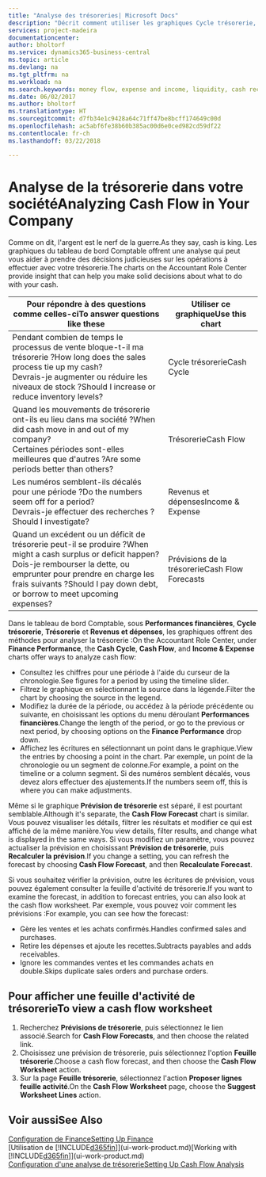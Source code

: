 ```yaml
---
title: "Analyse des trésoreries| Microsoft Docs"
description: "Décrit comment utiliser les graphiques Cycle trésorerie, Revenus et dépenses, Trésorerie et Prévision de trésorerie pour analyser les flux de trésorerie passés et futurs, entrants et sortants de votre société."
services: project-madeira
documentationcenter: 
author: bholtorf
ms.service: dynamics365-business-central
ms.topic: article
ms.devlang: na
ms.tgt_pltfrm: na
ms.workload: na
ms.search.keywords: money flow, expense and income, liquidity, cash receipts minus cash payments, Cartera
ms.date: 06/02/2017
ms.author: bholtorf
ms.translationtype: HT
ms.sourcegitcommit: d7fb34e1c9428a64c71ff47be8bcff174649c00d
ms.openlocfilehash: ac5abf6fe38b60b385ac00d6e0ced982cd59df22
ms.contentlocale: fr-ch
ms.lasthandoff: 03/22/2018

---
```

# <a name="analyzing-cash-flow-in-your-company"></a><span data-ttu-id="76915-103">Analyse de la trésorerie dans votre société</span><span class="sxs-lookup"><span data-stu-id="76915-103">Analyzing Cash Flow in Your Company</span></span>
<span data-ttu-id="76915-104">Comme on dit, l'argent est le nerf de la guerre.</span><span class="sxs-lookup"><span data-stu-id="76915-104">As they say, cash is king.</span></span> <span data-ttu-id="76915-105">Les graphiques du tableau de bord Comptable offrent une analyse qui peut vous aider à prendre des décisions judicieuses sur les opérations à effectuer avec votre trésorerie.</span><span class="sxs-lookup"><span data-stu-id="76915-105">The charts on the Accountant Role Center provide insight that can help you make solid decisions about what to do with your cash.</span></span>  

| <span data-ttu-id="76915-106">Pour répondre à des questions comme celles-ci</span><span class="sxs-lookup"><span data-stu-id="76915-106">To answer questions like these</span></span> | <span data-ttu-id="76915-107">Utiliser ce graphique</span><span class="sxs-lookup"><span data-stu-id="76915-107">Use this chart</span></span> |
| --- | --- |
| <span data-ttu-id="76915-108">Pendant combien de temps le processus de vente bloque-t-il ma trésorerie ?</span><span class="sxs-lookup"><span data-stu-id="76915-108">How long does the sales process tie up my cash?</span></span></br> <span data-ttu-id="76915-109">Devrais-je augmenter ou réduire les niveaux de stock ?</span><span class="sxs-lookup"><span data-stu-id="76915-109">Should I increase or reduce inventory levels?</span></span> |<span data-ttu-id="76915-110">Cycle trésorerie</span><span class="sxs-lookup"><span data-stu-id="76915-110">Cash Cycle</span></span> |
| <span data-ttu-id="76915-111">Quand les mouvements de trésorerie ont-ils eu lieu dans ma société ?</span><span class="sxs-lookup"><span data-stu-id="76915-111">When did cash move in and out of my company?</span></span></br> <span data-ttu-id="76915-112">Certaines périodes sont-elles meilleures que d'autres ?</span><span class="sxs-lookup"><span data-stu-id="76915-112">Are some periods better than others?</span></span> |<span data-ttu-id="76915-113">Trésorerie</span><span class="sxs-lookup"><span data-stu-id="76915-113">Cash Flow</span></span> |
| <span data-ttu-id="76915-114">Les numéros semblent-ils décalés pour une période ?</span><span class="sxs-lookup"><span data-stu-id="76915-114">Do the numbers seem off for a period?</span></span></br> <span data-ttu-id="76915-115">Devrais-je effectuer des recherches ?</span><span class="sxs-lookup"><span data-stu-id="76915-115">Should I investigate?</span></span> |<span data-ttu-id="76915-116">Revenus et dépenses</span><span class="sxs-lookup"><span data-stu-id="76915-116">Income & Expense</span></span> |
| <span data-ttu-id="76915-117">Quand un excédent ou un déficit de trésorerie peut-il se produire ?</span><span class="sxs-lookup"><span data-stu-id="76915-117">When might a cash surplus or deficit happen?</span></span></br> <span data-ttu-id="76915-118">Dois-je rembourser la dette, ou emprunter pour prendre en charge les frais suivants ?</span><span class="sxs-lookup"><span data-stu-id="76915-118">Should I pay down debt, or borrow to meet upcoming expenses?</span></span> |<span data-ttu-id="76915-119">Prévisions de la trésorerie</span><span class="sxs-lookup"><span data-stu-id="76915-119">Cash Flow Forecasts</span></span> |

<span data-ttu-id="76915-120">Dans le tableau de bord Comptable, sous **Performances financières**, **Cycle trésorerie**, **Trésorerie** et **Revenus et dépenses**, les graphiques offrent des méthodes pour analyser la trésorerie :</span><span class="sxs-lookup"><span data-stu-id="76915-120">On the Accountant Role Center, under **Finance Performance**, the **Cash Cycle**, **Cash Flow**, and **Income & Expense** charts offer ways to analyze cash flow:</span></span>  

* <span data-ttu-id="76915-121">Consultez les chiffres pour une période à l'aide du curseur de la chronologie.</span><span class="sxs-lookup"><span data-stu-id="76915-121">See figures for a period by using the timeline slider.</span></span>  
* <span data-ttu-id="76915-122">Filtrez le graphique en sélectionnant la source dans la légende.</span><span class="sxs-lookup"><span data-stu-id="76915-122">Filter the chart by choosing the source in the legend.</span></span>  
* <span data-ttu-id="76915-123">Modifiez la durée de la période, ou accédez à la période précédente ou suivante, en choisissant les options du menu déroulant **Performances financières**.</span><span class="sxs-lookup"><span data-stu-id="76915-123">Change the length of the period, or go to the previous or next period, by choosing options on the **Finance Performance** drop down.</span></span>  
* <span data-ttu-id="76915-124">Affichez les écritures en sélectionnant un point dans le graphique.</span><span class="sxs-lookup"><span data-stu-id="76915-124">View the entries by choosing a point in the chart.</span></span> <span data-ttu-id="76915-125">Par exemple, un point de la chronologie ou un segment de colonne.</span><span class="sxs-lookup"><span data-stu-id="76915-125">For example, a point on the timeline or a column segment.</span></span> <span data-ttu-id="76915-126">Si des numéros semblent décalés, vous devez alors effectuer des ajustements.</span><span class="sxs-lookup"><span data-stu-id="76915-126">If the numbers seem off, this is where you can make adjustments.</span></span>  

<span data-ttu-id="76915-127">Même si le graphique **Prévision de trésorerie** est séparé, il est pourtant semblable.</span><span class="sxs-lookup"><span data-stu-id="76915-127">Although it's separate, the **Cash Flow Forecast** chart is similar.</span></span> <span data-ttu-id="76915-128">Vous pouvez visualiser les détails, filtrer les résultats et modifier ce qui est affiché de la même manière.</span><span class="sxs-lookup"><span data-stu-id="76915-128">You view details, filter results, and change what is displayed in the same ways.</span></span> <span data-ttu-id="76915-129">Si vous modifiez un paramètre, vous pouvez actualiser la prévision en choisissant **Prévision de trésorerie**, puis **Recalculer la prévision**.</span><span class="sxs-lookup"><span data-stu-id="76915-129">If you change a setting, you can refresh the forecast by choosing **Cash Flow Forecast**, and then **Recalculate Forecast**.</span></span>

<span data-ttu-id="76915-130">Si vous souhaitez vérifier la prévision, outre les écritures de prévision, vous pouvez également consulter la feuille d'activité de trésorerie.</span><span class="sxs-lookup"><span data-stu-id="76915-130">If you want to examine the forecast, in addition to forecast entries, you can also look at the cash flow worksheet.</span></span> <span data-ttu-id="76915-131">Par exemple, vous pouvez voir comment les prévisions :</span><span class="sxs-lookup"><span data-stu-id="76915-131">For example, you can see how the forecast:</span></span>

* <span data-ttu-id="76915-132">Gère les ventes et les achats confirmés.</span><span class="sxs-lookup"><span data-stu-id="76915-132">Handles confirmed sales and purchases.</span></span>  
* <span data-ttu-id="76915-133">Retire les dépenses et ajoute les recettes.</span><span class="sxs-lookup"><span data-stu-id="76915-133">Subtracts payables and adds receivables.</span></span>  
* <span data-ttu-id="76915-134">Ignore les commandes ventes et les commandes achats en double.</span><span class="sxs-lookup"><span data-stu-id="76915-134">Skips duplicate sales orders and purchase orders.</span></span>  

## <a name="to-view-a-cash-flow-worksheet"></a><span data-ttu-id="76915-135">Pour afficher une feuille d'activité de trésorerie</span><span class="sxs-lookup"><span data-stu-id="76915-135">To view a cash flow worksheet</span></span>
1. <span data-ttu-id="76915-136">Recherchez **Prévisions de trésorerie**, puis sélectionnez le lien associé.</span><span class="sxs-lookup"><span data-stu-id="76915-136">Search for **Cash Flow Forecasts**, and then choose the related link.</span></span>  
2. <span data-ttu-id="76915-137">Choisissez une prévision de trésorerie, puis sélectionnez l'option **Feuille trésorerie**.</span><span class="sxs-lookup"><span data-stu-id="76915-137">Choose a cash flow forecast, and then choose the **Cash Flow Worksheet** action.</span></span>  
3. <span data-ttu-id="76915-138">Sur la page **Feuille trésorerie**, sélectionnez l'action **Proposer lignes feuille activité**.</span><span class="sxs-lookup"><span data-stu-id="76915-138">On the **Cash Flow Worksheet** page, choose the **Suggest Worksheet Lines** action.</span></span>  

## <a name="see-also"></a><span data-ttu-id="76915-139">Voir aussi</span><span class="sxs-lookup"><span data-stu-id="76915-139">See Also</span></span>
[<span data-ttu-id="76915-140">Configuration de Finance</span><span class="sxs-lookup"><span data-stu-id="76915-140">Setting Up Finance</span></span>](finance-setup-finance.md)  
<span data-ttu-id="76915-141">[Utilisation de [!INCLUDE[d365fin](includes/d365fin_md.md)]](ui-work-product.md)</span><span class="sxs-lookup"><span data-stu-id="76915-141">[Working with [!INCLUDE[d365fin](includes/d365fin_md.md)]](ui-work-product.md)</span></span>  
[<span data-ttu-id="76915-142">Configuration d'une analyse de trésorerie</span><span class="sxs-lookup"><span data-stu-id="76915-142">Setting Up Cash Flow Analysis</span></span>](finance-setup-cash-flow-analyses.md)  

